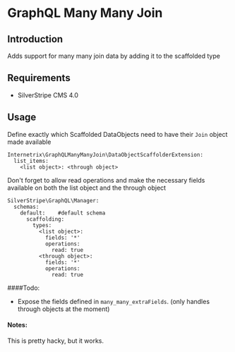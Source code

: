 # GraphQL Many Many Join

## Introduction
Adds support for many many join data by adding it to the scaffolded type

## Requirements
* SilverStripe CMS 4.0

## Usage
Define exactly which Scaffolded DataObjects need to have their `Join` object made available

```
Internetrix\GraphQLManyManyJoin\DataObjectScaffolderExtension:
  list_items:
    <list object>: <through object>
```

Don't forget to allow read operations and make the necessary fields available on both the list object and the through object

```
SilverStripe\GraphQL\Manager:
  schemas:
    default:    #default schema
      scaffolding:
        types:
          <list object>:
            fields: '*'
            operations:
              read: true
          <through object>:
            fields: '*'
            operations:
              read: true
```

####Todo:
* Expose the fields defined in `many_many_extraFields`. (only handles through objects at the moment)

#### Notes:
This is pretty hacky, but it works.
 